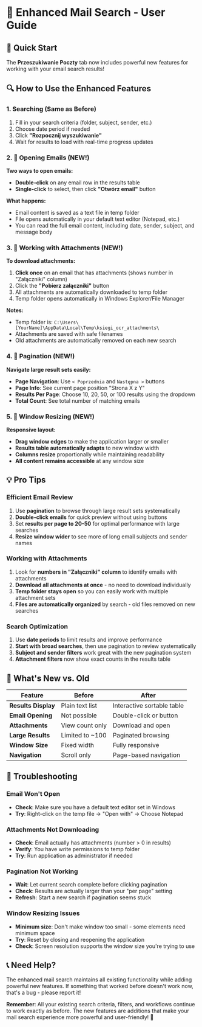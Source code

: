 # 📧 Enhanced Mail Search - User Guide

## 🚀 Quick Start

The **Przeszukiwanie Poczty** tab now includes powerful new features for working with your email search results!

## 🔍 How to Use the Enhanced Features

### 1. Searching (Same as Before)
1. Fill in your search criteria (folder, subject, sender, etc.)
2. Choose date period if needed
3. Click **"Rozpocznij wyszukiwanie"**
4. Wait for results to load with real-time progress updates

### 2. 📧 Opening Emails (NEW!)
**Two ways to open emails:**
- **Double-click** on any email row in the results table
- **Single-click** to select, then click **"Otwórz email"** button

**What happens:**
- Email content is saved as a text file in temp folder
- File opens automatically in your default text editor (Notepad, etc.)
- You can read the full email content, including date, sender, subject, and message body

### 3. 📎 Working with Attachments (NEW!)
**To download attachments:**
1. **Click once** on an email that has attachments (shows number in "Załączniki" column)
2. Click the **"Pobierz załączniki"** button
3. All attachments are automatically downloaded to temp folder
4. Temp folder opens automatically in Windows Explorer/File Manager

**Notes:**
- Temp folder is: `C:\Users\[YourName]\AppData\Local\Temp\ksiegi_ocr_attachments\`
- Attachments are saved with safe filenames
- Old attachments are automatically removed on each new search

### 4. 📄 Pagination (NEW!)
**Navigate large result sets easily:**
- **Page Navigation**: Use `< Poprzednia` and `Następna >` buttons
- **Page Info**: See current page position "Strona X z Y"  
- **Results Per Page**: Choose 10, 20, 50, or 100 results using the dropdown
- **Total Count**: See total number of matching emails

### 5. 📏 Window Resizing (NEW!)
**Responsive layout:**
- **Drag window edges** to make the application larger or smaller
- **Results table automatically adapts** to new window width
- **Columns resize** proportionally while maintaining readability
- **All content remains accessible** at any window size

## 💡 Pro Tips

### Efficient Email Review
1. Use **pagination** to browse through large result sets systematically
2. **Double-click emails** for quick preview without using buttons
3. Set **results per page to 20-50** for optimal performance with large searches
4. **Resize window wider** to see more of long email subjects and sender names

### Working with Attachments
1. Look for **numbers in "Załączniki" column** to identify emails with attachments
2. **Download all attachments at once** - no need to download individually  
3. **Temp folder stays open** so you can easily work with multiple attachment sets
4. **Files are automatically organized** by search - old files removed on new searches

### Search Optimization  
1. Use **date periods** to limit results and improve performance
2. **Start with broad searches**, then use pagination to review systematically
3. **Subject and sender filters** work great with the new pagination system
4. **Attachment filters** now show exact counts in the results table

## 🎯 What's New vs. Old

| Feature | Before | After |
|---------|--------|-------|
| **Results Display** | Plain text list | Interactive sortable table |
| **Email Opening** | Not possible | Double-click or button |
| **Attachments** | View count only | Download and open |
| **Large Results** | Limited to ~100 | Paginated browsing |
| **Window Size** | Fixed width | Fully responsive |
| **Navigation** | Scroll only | Page-based navigation |

## 🔧 Troubleshooting

### Email Won't Open
- **Check**: Make sure you have a default text editor set in Windows
- **Try**: Right-click on the temp file → "Open with" → Choose Notepad

### Attachments Not Downloading  
- **Check**: Email actually has attachments (number > 0 in results)
- **Verify**: You have write permissions to temp folder
- **Try**: Run application as administrator if needed

### Pagination Not Working
- **Wait**: Let current search complete before clicking pagination
- **Check**: Results are actually larger than your "per page" setting
- **Refresh**: Start a new search if pagination seems stuck

### Window Resizing Issues
- **Minimum size**: Don't make window too small - some elements need minimum space
- **Try**: Reset by closing and reopening the application
- **Check**: Screen resolution supports the window size you're trying to use

## 📞 Need Help?

The enhanced mail search maintains all existing functionality while adding powerful new features. If something that worked before doesn't work now, that's a bug - please report it!

**Remember**: All your existing search criteria, filters, and workflows continue to work exactly as before. The new features are additions that make your mail search experience more powerful and user-friendly! 🌟